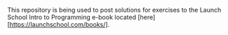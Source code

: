 This repository is being used to post solutions for exercises to the Launch School Intro to Programming e-book located [here][https://launchschool.com/books/].
